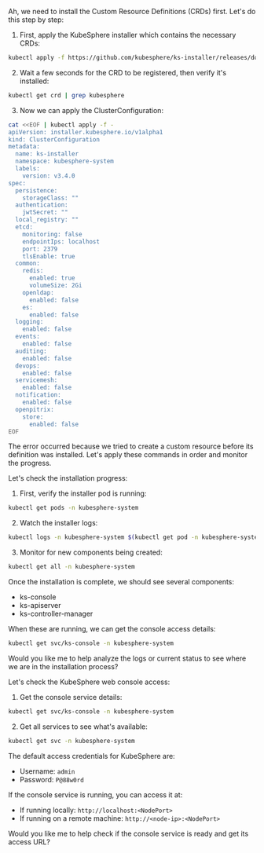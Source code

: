 Ah, we need to install the Custom Resource Definitions (CRDs) first. Let's do this step by step:

1. First, apply the KubeSphere installer which contains the necessary CRDs:
```bash
kubectl apply -f https://github.com/kubesphere/ks-installer/releases/download/v3.4.0/kubesphere-installer.yaml
```

2. Wait a few seconds for the CRD to be registered, then verify it's installed:
```bash
kubectl get crd | grep kubesphere
```

3. Now we can apply the ClusterConfiguration:
```bash
cat <<EOF | kubectl apply -f -
apiVersion: installer.kubesphere.io/v1alpha1
kind: ClusterConfiguration
metadata:
  name: ks-installer
  namespace: kubesphere-system
  labels:
    version: v3.4.0
spec:
  persistence:
    storageClass: ""
  authentication:
    jwtSecret: ""
  local_registry: ""
  etcd:
    monitoring: false
    endpointIps: localhost
    port: 2379
    tlsEnable: true
  common:
    redis:
      enabled: true
      volumeSize: 2Gi
    openldap:
      enabled: false
    es:
      enabled: false
  logging:
    enabled: false
  events:
    enabled: false
  auditing:
    enabled: false
  devops:
    enabled: false
  servicemesh:
    enabled: false
  notification:
    enabled: false
  openpitrix:
    store:
      enabled: false
EOF
```

The error occurred because we tried to create a custom resource before its definition was installed. Let's apply these commands in order and monitor the progress.

Let's check the installation progress:

1. First, verify the installer pod is running:
```bash
kubectl get pods -n kubesphere-system
```

2. Watch the installer logs:
```bash
kubectl logs -n kubesphere-system $(kubectl get pod -n kubesphere-system -l app=ks-installer -o jsonpath='{.items[0].metadata.name}') -f
```

3. Monitor for new components being created:
```bash
kubectl get all -n kubesphere-system
```

Once the installation is complete, we should see several components:
- ks-console
- ks-apiserver
- ks-controller-manager

When these are running, we can get the console access details:
```bash
kubectl get svc/ks-console -n kubesphere-system
```

Would you like me to help analyze the logs or current status to see where we are in the installation process?

Let's check the KubeSphere web console access:

1. Get the console service details:
```bash
kubectl get svc/ks-console -n kubesphere-system
```

2. Get all services to see what's available:
```bash
kubectl get svc -n kubesphere-system
```

The default access credentials for KubeSphere are:
- Username: `admin`
- Password: `P@88w0rd`

If the console service is running, you can access it at:
- If running locally: `http://localhost:<NodePort>`
- If running on a remote machine: `http://<node-ip>:<NodePort>`

Would you like me to help check if the console service is ready and get its access URL?
